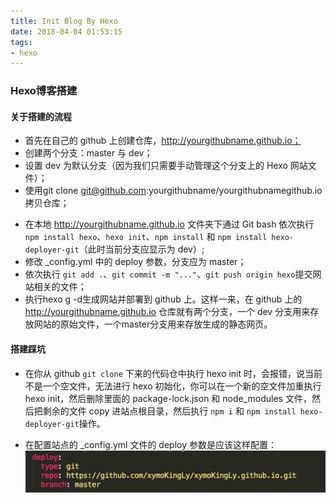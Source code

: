 ```yaml
---
title: Init Blog By Hexo
date: 2018-04-04 01:53:15
tags: 
- hexo
---
```


### Hexo博客搭建

#### 关于搭建的流程
- 首先在自己的 github 上创建仓库，http://yourgithubname.github.io；
- 创建两个分支：master 与 dev；
- 设置 dev 为默认分支（因为我们只需要手动管理这个分支上的 Hexo 网站文件）；
- 使用git clone git@github.com:yourgithubname/yourgithubnamegithub.io 拷贝仓库；

<!-- more -->

-  在本地 http://yourgithubname.github.io 文件夹下通过 Git bash 依次执行 `npm install hexo`、`hexo init`、`npm install` 和 `npm install hexo-deployer-git`（此时当前分支应显示为 dev）;
- 修改 _config.yml 中的 deploy 参数，分支应为 master；
- 依次执行 `git add .`、`git commit -m "..."`、`git push origin hexo`提交网站相关的文件；
- 执行hexo g -d生成网站并部署到 github 上。这样一来，在 github 上的 http://yourgithubname.github.io 仓库就有两个分支，一个 dev 分支用来存放网站的原始文件，一个master分支用来存放生成的静态网页。

#### 搭建踩坑
- 在你从 github `git clone` 下来的代码仓中执行 hexo init 时，会报错，说当前不是一个空文件，无法进行 hexo 初始化，你可以在一个新的空文件加重执行 hexo init，然后删除里面的 package-lock.json 和 node_modules 文件，然后把剩余的文件 copy 进站点根目录，然后执行 `npm i` 和 `npm install hexo-deployer-git`操作。

- 在配置站点的 _config.yml 文件的 deploy 参数是应该这样配置：
![deploy-params](/images/deploy.png)
